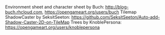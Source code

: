 Environment sheet and character sheet by Buch: http://blog-buch.rhcloud.com, https://opengameart.org/users/buch
Tilemap ShadowCaster by SeksitSeeton: https://github.com/SeksitSeeton/Auto-add-Shadow-Caster-2D-on-TileMap
Trees by KnoblePersona: https://opengameart.org/users/knoblepersona